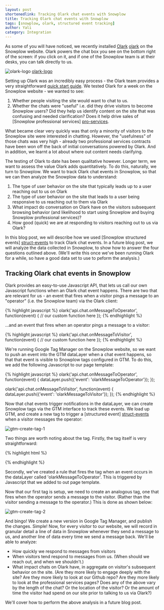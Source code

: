 ```yaml
---
layout: post
shortenedlink: Tracking Olark chat events with Snowplow
title: Tracking Olark chat events with Snowplow
tags: [snowplow, olark, structured event tracking]
author: Yali
category: Integration
---
```


As some of you will have noticed, we recently installed [Olark] [olark] on the Snowplow website. Olark powers the chat box you see on the bottom right of the screen: if you click on it, and if one of the Snowplow team is at their desks, you can talk directly to us.

![olark-logo] [olark-logo]

Setting up Olark was an incredibly easy process - the Olark team provides a very straightforward [quick start guide][olark-get-started]. We tested Olark for a week on the Snowplow website - we wanted to see:

1. Whether people visiting the site would want to chat to us.
2. Whether the chats were "useful" i.e. did they drive visitors to become Snowplow users? Did they help us identify content on the site that was confusing and needed clarification? Does it help drive sales of [Snowplow professional services] [pro-services].

What became clear very quickly was that only a minority of visitors to the Snowplow site were interested in chatting. However, the "usefulness" of those chats was very high - already two professional services contracts have been won off the back of initial conversations powered by Olark. And in addition, we learnt a lot about where out content needs clarifying.

The testing of Olark to date has been qualitative however. Longer term, we want to assess the value Olark adds quantitatively. To do this, naturally, we turn to Snowplow. We want to track Olark chat events in Snowplow, so that we can then analyze the Snowplow data to understand:

1. The type of user behavior on the site that typically leads up to a user reaching out to us on Olark
2. The type of user behavior on the site that leads to a user being responsive to us reaching out to them via Olark
3. What impact do conversation on Olark have on the visitors subsequent browsing behavior (and likelihood to start using Snowplow and buying Snowplow professional services)?
4. How good (quick) we are at responding to visitors reaching out to us via Olark?

In this blog post, we will describe how we used [Snowplow structured events] [struct-events] to track Olark chat events. In a future blog post, we will analyze the data collected in Snowplow, to show how to answer the four questions outlined above. (We'll write this once we've been running Olark for a while, so have a good data set to use to peform the analysis.)

<!--more-->

## Tracking Olark chat events in Snowplow

Olark provides an easy-to-use Javascript API, that lets us call our own Javascript functions when an Olark chat event happens. There are two that are relevant for us - an event that fires when a visitor pings a message to an "operator" (i.e. the Snowplow team) via the Olark client:

{% highlight javascript %}
olark('api.chat.onMessageToOperator', function(event) {
    // our custom function here
});
{% endhighlight %}

...and an event that fires when an operator pings a message to a visitor:

{% highlight javascript %}
olark('api.chat.onMessageToVisitor', function(event) {
    // our custom function here
});
{% endhighlight %}

We're running Google Tag Manager on the Snowplow website, so we want to push an event into the GTM dataLayer when a chat event happens, so that that event is visible to Snowplow tags configured in GTM. To do this, we add the following Javascript to our page template:

{% highlight javascript %}
olark('api.chat.onMessageToOperator', function(event) {
    dataLayer.push({'event': 'olarkMessageToOperator'});
});

olark('api.chat.onMessageToVisitor', function(event) {
    dataLayer.push({'event': 'olarkMessageToVisitor'});
});
{% endhighlight %}

Now that chat events trigger notifications in the dataLayer, we can create Snowplow tags via the GTM interface to track these events. We load up GTM, and create a new tag to trigger a [structured event] [struct-events] when a visitor messages the operator:

![gtm-create-tag-1][gtm-1]

Two things are worth noting about the tag. Firstly, the tag itself is very straightforward:

{% highlight html %}
<!-- Snowplow event tracking -->
<script type="text/javascript">
_snaq.push(['setCollectorUrl', 'collector.snplow.com']);
_snaq.push(['trackStructEvent', 'contact', 'olark_chat', 'message_to_operator', '', '']);
</script>
{% endhighlight %}

Secondly, we've created a rule that fires the tag when an event occurs in the dataLayer called 'olarkMessageToOperator'. This is triggered by Javascript that we added to out page template.

Now that our first tag is setup, we need to create an analogous tag, one that fires when the operator sends a message to the visitor. (Rather than the visitor sending a message to the operator.) This is done as shown below:

![gtm-create-tag-2][gtm-2]

And bingo! We create a new version in Google Tag Manager, and publish the changes. Simple! Now, for every visitor to our website, we will record in granular detail a line of data in Snowplow  whenever they send a message to us, and another line of data every time we send a message back. We'll be able to analyze: 

* How quickly we respond to messages from visitors
* When visitors tend respond to messages from us. (When should we reach out, and when we shouldn't.)
* What impact chats on Olark have, in aggregate on visitor's subsequent behavior on the site. (Are they more likely to engage deeply with the site? Are they more likely to look at our Github repo? Are they more likely to look at the professional services pages? Does any of the above vary by the length of the chat? Or the location of the visitor? Or the amount of time the visitor had spend on our site prior to talking to us via Olark?) 

We'll cover how to perform the above analysis in a future blog post.



[olark]: http://www.olark.com/
[olark-get-started]: http://www.olark.com/customer/portal/articles/337453-getting-started-guide
[pro-services]: http://snowplowanalytics.com/services/index.html
[olark-logo]: /assets/img/blog/2013/06/olark/olark-logo.png
[gtm-1]: /assets/img/blog/2013/06/olark/gtm-create-tag.JPG
[gtm-2]: /assets/img/blog/2013/06/olark/gtm-create-tag-2.JPG
[struct-events]: https://github.com/snowplow/snowplow/wiki/2-Specific-event-tracking-with-the-Javascript-tracker#wiki-custom-structured-events